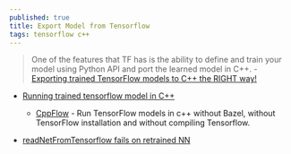 ```yaml
---
published: true
title: Export Model from Tensorflow
tags: tensorflow c++
---
```

> One of the features that TF has is the ability to define and train your model using Python API and port the learned model in C++. - [Exporting trained TensorFlow models to C++ the RIGHT way!](https://medium.com/@hamedmp/exporting-trained-tensorflow-models-to-c-the-right-way-cf24b609d183)

- [Running trained tensorflow model in C++](https://stackoverflow.com/questions/45027394/running-trained-tensorflow-model-in-c)
	- [CppFlow](https://github.com/serizba/cppflow) - Run TensorFlow models in c++ without Bazel, without TensorFlow installation and without compiling Tensorflow.

- [readNetFromTensorflow fails on retrained NN](https://answers.opencv.org/question/175699/readnetfromtensorflow-fails-on-retrained-nn/)